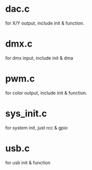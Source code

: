 # dac.c   
for X/Y output, include init & function.  

# dmx.c  
for dmx input, include init & dma  

# pwm.c  
for color output, include init & function.  

# sys_init.c  
for system init, just rcc & gpio  

# usb.c  
for usb init & function  


